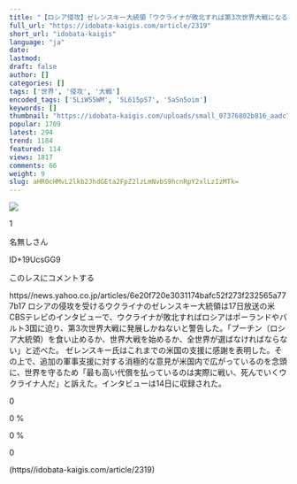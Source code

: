 ```yaml
---
title: "【ロシア侵攻】ゼレンスキー大統領「ウクライナが敗北すれば第3次世界大戦になるぞ！もっと支援をくれ！」"
full_url: "https://idobata-kaigis.com/article/2319"
short_url: "idobata-kaigis"
language: "ja"
date: 
lastmod: 
draft: false
author: []
categories: []
tags: ['世界', '侵攻', '大戦']
encoded_tags: ['5LiW55WM', '5L615pS7', '5aSn5oim']
keywords: []
thumbnail: "https://idobata-kaigis.com/uploads/small_07376802b816_aadc75a62c.jpg"
popular: 1709
latest: 294
trend: 1184
featured: 114
views: 1817
comments: 66
weight: 9
slug: aHR0cHMvL2lkb2JhdGEta2FpZ2lzLmNvbS9hcnRpY2xlLzIzMTk=
---
```


![](https://idobata-kaigis.com/uploads/small_07376802b816_aadc75a62c.jpg)

<div><p class='text-pink-100 text-sm'><p class='mr-2'>1</p><p class='mr-2'>名無しさん</p><p class='hidden xlinline-block'>ID+19UcsGG9</p></p><p class='flex items-center text-gray-400'><p class='text-xs mdtext-sm hovercursor-pointer'>このレスにコメントする</p></p><p class='tracking-wide break-all text-lg'> https//news.yahoo.co.jp/articles/6e20f720e3031174bafc52f273f232565a777b17 ロシアの侵攻を受けるウクライナのゼレンスキー大統領は17日放送の米CBSテレビのインタビューで、ウクライナが敗北すればロシアはポーランドやバルト3国に迫り、第3次世界大戦に発展しかねないと警告した。「プーチン（ロシア大統領）を食い止めるか、世界大戦を始めるか、全世界が選ばなければならない」と述べた。 ゼレンスキー氏はこれまでの米国の支援に感謝を表明した。その上で、追加の軍事支援に対する消極的な意見が米国内で広がっているのを念頭に、世界を守るため「最も高い代償を払っているのは実際に戦い、死んでいくウクライナ人だ」と訴えた。インタビューは14日に収録された。</p><p class='flex items-center mr-2 hovercursor-pointer'><p class='pl-1 text-sm mdtext-base'>0</p></p><p class=' w-full h-full bg-gray-200 absolute '></p><p class='text-white text-xs text-center'>0 %</p><p class='text-white text-xs text-center'>0 %</p><p class='flex items-center mr-2 hovercursor-pointer'><p class='pl-1 text-sm mdtext-base'>0</p></p></div>

(https//idobata-kaigis.com/article/2319)
